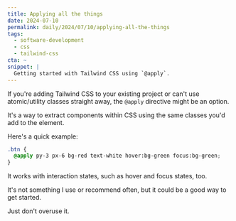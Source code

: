 ```yaml
---
title: Applying all the things
date: 2024-07-10
permalink: daily/2024/07/10/applying-all-the-things
tags:
  - software-development
  - css
  - tailwind-css
cta: ~
snippet: |
  Getting started with Tailwind CSS using `@apply`.
---
```


If you're adding Tailwind CSS to your existing project or can't use atomic/utility classes straight away, the `@apply` directive might be an option.

It's a way to extract components within CSS using the same classes you'd add to the element.

Here's a quick example:

```css
.btn {
  @apply py-3 px-6 bg-red text-white hover:bg-green focus:bg-green;
}
```

It works with interaction states, such as hover and focus states, too.

It's not something I use or recommend often, but it could be a good way to get started.

Just don't overuse it.
